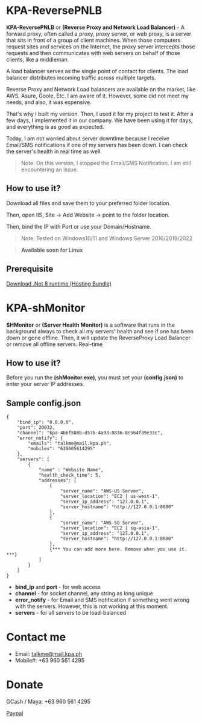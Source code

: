 
# KPA-ReversePNLB

**KPA-ReversePNLB** or **(Reverse Proxy and Network Load Balancer)** - A forward proxy, often called a proxy, proxy server, or web proxy, is a server that sits in front of a group of client machines. When those computers request sites and services on the Internet, the proxy server intercepts those requests and then communicates with web servers on behalf of those clients, like a middleman.

A load balancer serves as the single point of contact for clients. The load balancer distributes incoming traffic across multiple targets.

Reverse Proxy and Network Load balancers are available on the market, like AWS, Asure, Goole, Etc. I am aware of it. However, some did not meet my needs, and also, it was expensive.

That's why I built my version. Then, I used it for my project to test it. After a few days, I implemented it in our company. We have been using it for days, and everything is as good as expected. 

Today, I am not worried about server downtime because I receive Email/SMS notifications if one of my servers has been down. I can check the server's health in real time as well.

> Note: On this version, I stopped the Email/SMS Notification. I am still encountering an issue.

## How to use it?

Download all files and save them to your preferred folder location. 

Then, open IIS, Site -> Add Website -> point to the folder location. 

Then, bind the IP with Port or use your Domain/Hostname.

> Note: Tested on Windows10/11 and Windows Server 2016/2019/2022

> **Available soon for Linux**


## Prerequisite

[Download .Net 8 runtime (Hosting Bundle)](https://dotnet.microsoft.com/en-us/download/dotnet/thank-you/runtime-aspnetcore-8.0.1-windows-hosting-bundle-installer "Dotnet 8")

# KPA-shMonitor

**SHMonitor** or **(Server Health Monitor)** is a software that runs in the background always to check all my servers' health and see if one has been down or gone offline. Then, it will update the ReverseProxy Load Balancer or remove all offline servers. Real-time

## How to use it?

Before you run the **(shMonitor.exe)**, you must set your **(config.json)** to enter your server IP addresses. 

## Sample config.json

```
{
    "bind_ip": "0.0.0.0",
    "port": 20032,
    "channel": "kpa-4b6f588b-d57b-4a93-8836-8c564f39e33c",
    "error_notify": {
        "emails": "talkme@mail.kpa.ph",
        "mobiles": "639605614295"
    },
    "servers": [
        {
            "name" : "Website Name",
            "health_check_time": 5,
            "addresses": [
                {
                    "server_name": "AWS-US Server",
                    "server_location": "EC2 | us-west-1",
                    "server_ip_address": "127.0.0.1",
                    "server_hostname": "http://127.0.0.1:8080"
                },
                {
                    "server_name": "AWS-SG Server",
                    "server_location": "EC2 | sg-asia-1",
                    "server_ip_address": "127.0.0.1",
                    "server_hostname": "http://127.0.0.1:8080"
                },
                {*** You can add more here. Remove when you use it. ***}
            ]
        }
    ]
}
```

- **bind_ip** and **port** - for web access
- **channel** - for socket channel, any string as long unique
- **error_notify** - for Email and SMS notification if something went wrong with the servers. However, this is not working at this moment.
- **servers** - for all servers to be load-balanced


# Contact me

- Email: talkme@mail.kpa.ph
- Mobile#: +63 960 561 4295

# Donate

GCash / Maya: +63 960 561 4295

[Paypal](https://paypal.me/kpa21 "Paypal")